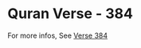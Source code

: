 # Quran Verse - 384 

For more infos, See [Verse 384](https://www.quranbookk.com/quran/search?q=384)